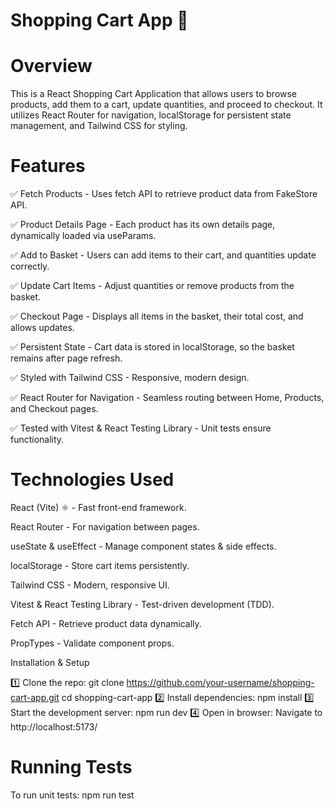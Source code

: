 # Shopping Cart App 🛒

# Overview

This is a React Shopping Cart Application that allows users to browse products, add them to a cart, update quantities, and proceed to checkout. It utilizes React Router for navigation, localStorage for persistent state management, and Tailwind CSS for styling.

# Features

✅ Fetch Products - Uses fetch API to retrieve product data from FakeStore API.

✅ Product Details Page - Each product has its own details page, dynamically loaded via useParams.

✅ Add to Basket - Users can add items to their cart, and quantities update correctly.

✅ Update Cart Items - Adjust quantities or remove products from the basket.

✅ Checkout Page - Displays all items in the basket, their total cost, and allows updates.

✅ Persistent State - Cart data is stored in localStorage, so the basket remains after page refresh.

✅ Styled with Tailwind CSS - Responsive, modern design.

✅ React Router for Navigation - Seamless routing between Home, Products, and Checkout pages.

✅ Tested with Vitest & React Testing Library - Unit tests ensure functionality.


# Technologies Used

React (Vite) ⚛️ - Fast front-end framework.

React Router - For navigation between pages.

useState & useEffect - Manage component states & side effects.

localStorage - Store cart items persistently.

Tailwind CSS - Modern, responsive UI.

Vitest & React Testing Library - Test-driven development (TDD).

Fetch API - Retrieve product data dynamically.

PropTypes - Validate component props.

Installation & Setup

1️⃣ Clone the repo:
git clone https://github.com/your-username/shopping-cart-app.git
cd shopping-cart-app
2️⃣ Install dependencies:
npm install
3️⃣ Start the development server:
npm run dev
4️⃣ Open in browser:
Navigate to http://localhost:5173/

# Running Tests

To run unit tests:
npm run test

